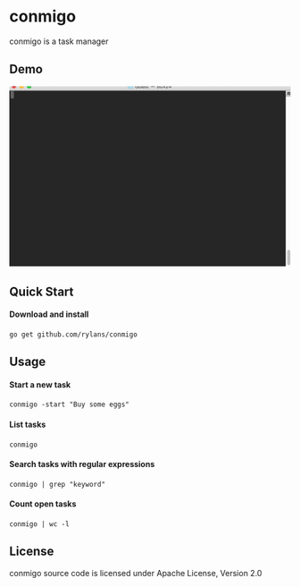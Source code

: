 # conmigo

conmigo is a task manager 

## Demo

![ttygif](tty.gif)

## Quick Start

#### Download and install

    go get github.com/rylans/conmigo

## Usage

#### Start a new task

    conmigo -start "Buy some eggs"

#### List tasks

    conmigo
  
#### Search tasks with regular expressions

    conmigo | grep "keyword"

#### Count open tasks

    conmigo | wc -l

## License

conmigo source code is licensed under Apache License, Version 2.0
